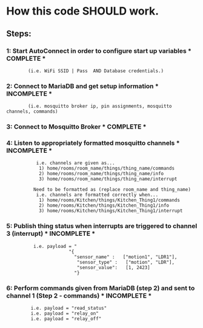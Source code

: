 # How this code SHOULD work.

## Steps:

### 1: Start AutoConnect in order to configure start up variables                              * COMPLETE *
            (i.e. WiFi SSID | Pass  AND Database credentials.) 

### 2: Connect to MariaDB and get setup information                                            * INCOMPLETE *
            (i.e. mosquitto broker ip, pin assignments, mosquitto channels, commands) 

### 3: Connect to Mosquitto Broker                                                             * COMPLETE *                                                                                    

### 4: Listen to appropriately formatted mosquitto channels                                    * INCOMPLETE *                                                                                    
          
               i.e. channels are given as...
                1) home/rooms/room_name/things/thing_name/commands
                2) home/rooms/room_name/things/thing_name/info
                3) home/rooms/room_name/things/thing_name/interrupt

              Need to be formatted as (replace room_name and thing_name)
               i.e. channels are formatted correctly when...
                1) home/rooms/Kitchen/things/Kitchen_Thing1/commands
                2) home/rooms/Kitchen/things/Kitchen_Thing1/info
                3) home/rooms/Kitchen/things/Kitchen_Thing1/interrupt
          
### 5: Publish thing status when interrupts are triggered to channel 3 (interrupt)            * INCOMPLETE *
              i.e. payload = "
                           "{
                             "sensor_name" :   ["motion1", "LDR1"],
                              "sensor_type" :   ["motion", "LDR"],
                              "sensor_value":   [1, 2423]
                             "}


### 6: Perform commands given from MariaDB (step 2) and sent to channel 1 (Step 2 - commands)  * INCOMPLETE * 
                                                                                    
             i.e. payload = "read_status"
             i.e. payload = "relay_on"
             i.e. payload = "relay_off"
